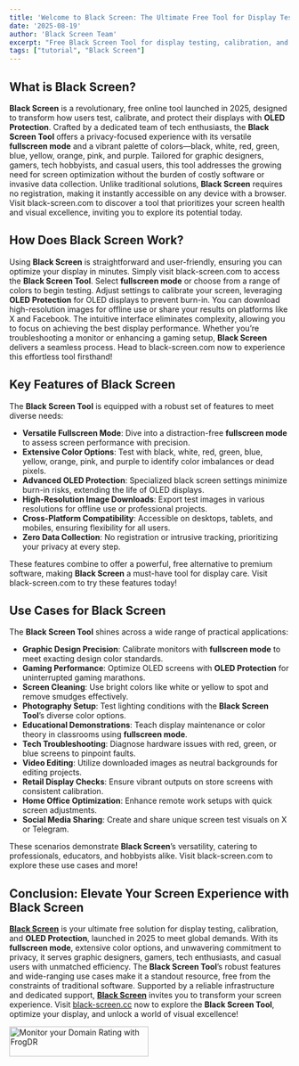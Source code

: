 ```yaml
---
title: 'Welcome to Black Screen: The Ultimate Free Tool for Display Testing and Calibration'
date: '2025-08-19'
author: 'Black Screen Team'
excerpt: "Free Black Screen Tool for display testing, calibration, and OLED Protection with fullscreen mode. Features vibrant colors (black, white, red, green, blue, yellow, orange, pink, purple) and high-resolution downloads. No registration required."
tags: ["tutorial", "Black Screen"]
---
```


## What is Black Screen?

**Black Screen** is a revolutionary, free online tool launched in 2025, designed to transform how users test, calibrate, and protect their displays with **OLED Protection**. Crafted by a dedicated team of tech enthusiasts, the **Black Screen Tool** offers a privacy-focused experience with its versatile **fullscreen mode** and a vibrant palette of colors—black, white, red, green, blue, yellow, orange, pink, and purple. Tailored for graphic designers, gamers, tech hobbyists, and casual users, this tool addresses the growing need for screen optimization without the burden of costly software or invasive data collection. Unlike traditional solutions, **Black Screen** requires no registration, making it instantly accessible on any device with a browser. Visit black-screen.com to discover a tool that prioritizes your screen health and visual excellence, inviting you to explore its potential today.

## How Does Black Screen Work?

Using **Black Screen** is straightforward and user-friendly, ensuring you can optimize your display in minutes. Simply visit black-screen.com to access the **Black Screen Tool**. Select **fullscreen mode** or choose from a range of colors to begin testing. Adjust settings to calibrate your screen, leveraging **OLED Protection** for OLED displays to prevent burn-in. You can download high-resolution images for offline use or share your results on platforms like X and Facebook. The intuitive interface eliminates complexity, allowing you to focus on achieving the best display performance. Whether you’re troubleshooting a monitor or enhancing a gaming setup, **Black Screen** delivers a seamless process. Head to black-screen.com now to experience this effortless tool firsthand!

## Key Features of Black Screen

The **Black Screen Tool** is equipped with a robust set of features to meet diverse needs:

- **Versatile Fullscreen Mode**: Dive into a distraction-free **fullscreen mode** to assess screen performance with precision.
- **Extensive Color Options**: Test with black, white, red, green, blue, yellow, orange, pink, and purple to identify color imbalances or dead pixels.
- **Advanced OLED Protection**: Specialized black screen settings minimize burn-in risks, extending the life of OLED displays.
- **High-Resolution Image Downloads**: Export test images in various resolutions for offline use or professional projects.
- **Cross-Platform Compatibility**: Accessible on desktops, tablets, and mobiles, ensuring flexibility for all users.
- **Zero Data Collection**: No registration or intrusive tracking, prioritizing your privacy at every step.

These features combine to offer a powerful, free alternative to premium software, making **Black Screen** a must-have tool for display care. Visit black-screen.com to try these features today!

## Use Cases for Black Screen

The **Black Screen Tool** shines across a wide range of practical applications:

- **Graphic Design Precision**: Calibrate monitors with **fullscreen mode** to meet exacting design color standards.
- **Gaming Performance**: Optimize OLED screens with **OLED Protection** for uninterrupted gaming marathons.
- **Screen Cleaning**: Use bright colors like white or yellow to spot and remove smudges effectively.
- **Photography Setup**: Test lighting conditions with the **Black Screen Tool**’s diverse color options.
- **Educational Demonstrations**: Teach display maintenance or color theory in classrooms using **fullscreen mode**.
- **Tech Troubleshooting**: Diagnose hardware issues with red, green, or blue screens to pinpoint faults.
- **Video Editing**: Utilize downloaded images as neutral backgrounds for editing projects.
- **Retail Display Checks**: Ensure vibrant outputs on store screens with consistent calibration.
- **Home Office Optimization**: Enhance remote work setups with quick screen adjustments.
- **Social Media Sharing**: Create and share unique screen test visuals on X or Telegram.

These scenarios demonstrate **Black Screen**’s versatility, catering to professionals, educators, and hobbyists alike. Visit black-screen.com to explore these use cases and more!

## Conclusion: Elevate Your Screen Experience with Black Screen

**[Black Screen](https://black-screen.cc)** is your ultimate free solution for display testing, calibration, and **OLED Protection**, launched in 2025 to meet global demands. With its **fullscreen mode**, extensive color options, and unwavering commitment to privacy, it serves graphic designers, gamers, tech enthusiasts, and casual users with unmatched efficiency. The **Black Screen Tool**’s robust features and wide-ranging use cases make it a standout resource, free from the constraints of traditional software. Supported by a reliable infrastructure and dedicated support, **[Black Screen](https://black-screen.cc)** invites you to transform your screen experience. Visit [black-screen.cc](https://black-screen.cc) now to explore the **Black Screen Tool**, optimize your display, and unlock a world of visual excellence!

<a href="https://frogdr.com/black-screen.cc?utm_source=black-screen.cc" target="_blank"><img src="https://frogdr.com/black-screen.cc/badge-white.svg" alt="Monitor your Domain Rating with FrogDR" style="width: 250px; height: 54px"></a>
